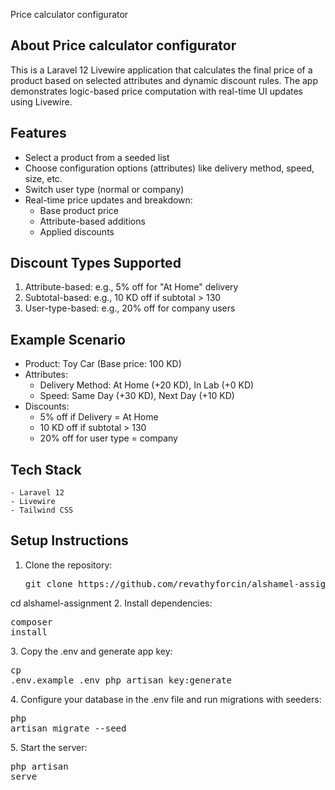 Price calculator configurator

## About Price calculator configurator
<p>This is a Laravel 12 Livewire application that calculates the final price of a product based on selected attributes and dynamic discount rules. The app demonstrates logic-based price computation with real-time UI updates using Livewire.</p>


## Features
* Select a product from a seeded list
* Choose configuration options (attributes) like delivery method, speed, size, etc.
* Switch user type (normal or company)
* Real-time price updates and breakdown:
    * Base product price
    * Attribute-based additions
    * Applied discounts


## Discount Types Supported
1. Attribute-based: e.g., 5% off for "At Home" delivery
2. Subtotal-based: e.g., 10 KD off if subtotal > 130
3. User-type-based: e.g., 20% off for company users


## Example Scenario
* Product: Toy Car (Base price: 100 KD)
* Attributes:
    - Delivery Method: At Home (+20 KD), In Lab (+0 KD)
    - Speed: Same Day (+30 KD), Next Day (+10 KD)
* Discounts:
    - 5% off if Delivery = At Home
    - 10 KD off if subtotal > 130
    - 20% off for user type = company

## Tech Stack
    - Laravel 12
    - Livewire
    - Tailwind CSS


## Setup Instructions
1. Clone the repository:
    <pre>git clone https://github.com/revathyforcin/alshamel-assignment.git
cd alshamel-assignment</pre>
2. Install dependencies:
    <pre>composer install</pre>
3. Copy the .env and generate app key:
    <pre>cp .env.example .env
php artisan key:generate</pre>
4. Configure your database in the .env file and run migrations with seeders:
    <pre>php artisan migrate --seed</pre>
5. Start the server:
    <pre>php artisan serve</pre>

